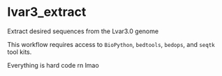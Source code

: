 # lvar3_extract
Extract desired sequences from the Lvar3.0 genome

This workflow requires access to `BioPython`, `bedtools`, `bedops`, and `seqtk` tool kits. 

Everything is hard code rn lmao
